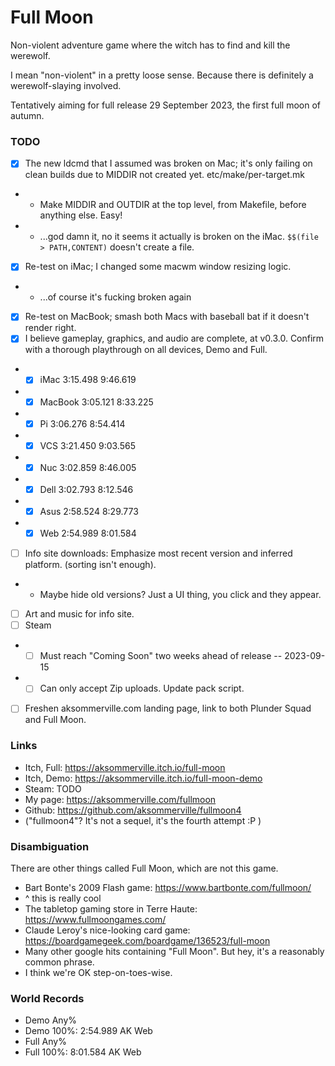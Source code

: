 # Full Moon

Non-violent adventure game where the witch has to find and kill the werewolf.

I mean "non-violent" in a pretty loose sense.
Because there is definitely a werewolf-slaying involved.

Tentatively aiming for full release 29 September 2023, the first full moon of autumn.

### TODO

- [x] The new ldcmd that I assumed was broken on Mac; it's only failing on clean builds due to MIDDIR not created yet. etc/make/per-target.mk
- - Make MIDDIR and OUTDIR at the top level, from Makefile, before anything else. Easy!
- - ...god damn it, no it seems it actually is broken on the iMac. `$$(file > PATH,CONTENT)` doesn't create a file.
- [x] Re-test on iMac; I changed some macwm window resizing logic.
- - ...of course it's fucking broken again
- [x] Re-test on MacBook; smash both Macs with baseball bat if it doesn't render right.
- [x] I believe gameplay, graphics, and audio are complete, at v0.3.0. Confirm with a thorough playthrough on all devices, Demo and Full.
- - [x] iMac 3:15.498 9:46.619
- - [x] MacBook 3:05.121 8:33.225
- - [x] Pi 3:06.276 8:54.414
- - [x] VCS 3:21.450 9:03.565
- - [x] Nuc 3:02.859 8:46.005
- - [x] Dell 3:02.793 8:12.546
- - [x] Asus 2:58.524 8:29.773
- - [x] Web 2:54.989 8:01.584
- [ ] Info site downloads: Emphasize most recent version and inferred platform. (sorting isn't enough).
- - Maybe hide old versions? Just a UI thing, you click and they appear.
- [ ] Art and music for info site.
- [ ] Steam
- - [ ] Must reach "Coming Soon" two weeks ahead of release -- 2023-09-15
- - [ ] Can only accept Zip uploads. Update pack script.
- [ ] Freshen aksommerville.com landing page, link to both Plunder Squad and Full Moon.

### Links

- Itch, Full: https://aksommerville.itch.io/full-moon
- Itch, Demo: https://aksommerville.itch.io/full-moon-demo
- Steam: TODO
- My page: https://aksommerville.com/fullmoon
- Github: https://github.com/aksommerville/fullmoon4
- ("fullmoon4"? It's not a sequel, it's the fourth attempt :P )

### Disambiguation

There are other things called Full Moon, which are not this game.

- Bart Bonte's 2009 Flash game: https://www.bartbonte.com/fullmoon/
- ^ this is really cool
- The tabletop gaming store in Terre Haute: https://www.fullmoongames.com/
- Claude Leroy's nice-looking card game: https://boardgamegeek.com/boardgame/136523/full-moon
- Many other google hits containing "Full Moon". But hey, it's a reasonably common phrase.
- I think we're OK step-on-toes-wise.

### World Records

- Demo Any%
- Demo 100%: 2:54.989 AK Web
- Full Any%
- Full 100%: 8:01.584 AK Web
